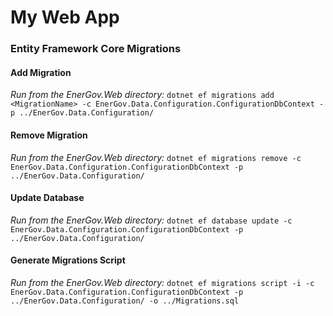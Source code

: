 # My Web App

### Entity Framework Core Migrations

#### Add Migration
_Run from the EnerGov.Web directory:_
```dotnet ef migrations add <MigrationName> -c EnerGov.Data.Configuration.ConfigurationDbContext -p ../EnerGov.Data.Configuration/```

#### Remove Migration
_Run from the EnerGov.Web directory:_
```dotnet ef migrations remove -c EnerGov.Data.Configuration.ConfigurationDbContext -p ../EnerGov.Data.Configuration/```

#### Update Database
_Run from the EnerGov.Web directory:_
```dotnet ef database update -c EnerGov.Data.Configuration.ConfigurationDbContext -p ../EnerGov.Data.Configuration/```

#### Generate Migrations Script
_Run from the EnerGov.Web directory:_
```dotnet ef migrations script -i -c EnerGov.Data.Configuration.ConfigurationDbContext -p ../EnerGov.Data.Configuration/ -o ../Migrations.sql```